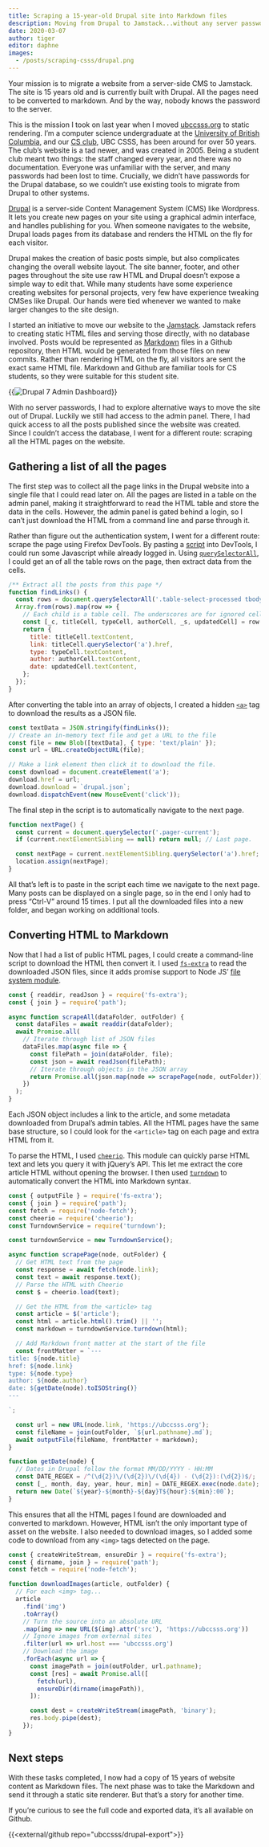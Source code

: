```yaml
---
title: Scraping a 15-year-old Drupal site into Markdown files
description: Moving from Drupal to Jamstack...without any server passwords
date: 2020-03-07
author: tiger
editor: daphne
images:
  - /posts/scraping-csss/drupal.png
---
```


Your mission is to migrate a website from a server-side CMS to Jamstack. The
site is 15 years old and is currently built with Drupal. All the pages need to
be converted to markdown. And by the way, nobody knows the password to the
server.

This is the mission I took on last year when I moved
[ubccsss.org](http://ubccsss.org/) to static rendering. I’m a computer science
undergraduate at the [University of British Columbia](https://www.ubc.ca/), and
our [CS club](https://ubccsss.org/), UBC CSSS, has been around for over 50
years. The club’s website is a tad newer, and was created in 2005. Being a
student club meant two things: the staff changed every year, and there was no
documentation. Everyone was unfamiliar with the server, and many passwords had
been lost to time. Crucially, we didn’t have passwords for the Drupal database,
so we couldn’t use existing tools to migrate from Drupal to other systems.

[Drupal](https://www.drupal.org/) is a server-side Content Management System
(CMS) like Wordpress. It lets you create new pages on your site using a
graphical admin interface, and handles publishing for you. When someone
navigates to the website, Drupal loads pages from its database and renders the
HTML on the fly for each visitor.

Drupal makes the creation of basic posts simple, but also complicates changing
the overall website layout. The site banner, footer, and other pages throughout
the site use raw HTML and Drupal doesn’t expose a simple way to edit that. While
many students have some experience creating websites for personal projects, very
few have experience tweaking CMSes like Drupal. Our hands were tied whenever we
wanted to make larger changes to the site design.

I started an initiative to move our website to the
[Jamstack](https://jamstack.org/). Jamstack refers to creating static HTML files
and serving those directly, with no database involved. Posts would be
represented as [Markdown](https://en.wikipedia.org/wiki/Markdown) files in a
Github repository, then HTML would be generated from those files on new commits.
Rather than rendering HTML on the fly, all visitors are sent the exact same HTML
file. Markdown and Github are familiar tools for CS students, so they were
suitable for this student site.

{{<img src="drupal.png" alt="Drupal 7 Admin Dashboard">}}

With no server passwords, I had to explore alternative ways to move the site out
of Drupal. Luckily we still had access to the admin panel. There, I had quick
access to all the posts published since the website was created. Since I
couldn’t access the database, I went for a different route: scraping all the
HTML pages on the website.

## Gathering a list of all the pages

The first step was to collect all the page links in the Drupal website into a
single file that I could read later on. All the pages are listed in a table on
the admin panel, making it straightforward to read the HTML table and store the
data in the cells. However, the admin panel is gated behind a login, so I can’t
just download the HTML from a command line and parse through it.

Rather than figure out the authentication system, I went for a different route:
scrape the page using Firefox DevTools. By pasting a
[script](https://github.com/ubccsss/drupal-export/blob/master/scrape_list.js)
into DevTools, I could run some Javascript while already logged in. Using
[`querySelectorAll`](https://developer.mozilla.org/en-US/docs/Web/API/Document/querySelectorAll),
I could get an of all the table rows on the page, then extract data from the
cells.

```js
/** Extract all the posts from this page */
function findLinks() {
  const rows = document.querySelectorAll('.table-select-processed tbody tr');
  Array.from(rows).map(row => {
    // Each child is a table cell. The underscores are for ignored cells.
    const [_c, titleCell, typeCell, authorCell, _s, updatedCell] = row.children;
    return {
      title: titleCell.textContent,
      link: titleCell.querySelector('a').href,
      type: typeCell.textContent,
      author: authorCell.textContent,
      date: updatedCell.textContent,
    };
  });
}
```

After converting the table into an array of objects, I created a hidden
[`<a>`](https://developer.mozilla.org/en-US/docs/Web/HTML/Element/a) tag to
download the results as a JSON file.

```js
const textData = JSON.stringify(findLinks());
// Create an in-memory text file and get a URL to the file
const file = new Blob([textData], { type: 'text/plain' });
const url = URL.createObjectURL(file);

// Make a link element then click it to download the file.
const download = document.createElement('a');
download.href = url;
download.download = `drupal.json`;
download.dispatchEvent(new MouseEvent('click'));
```

The final step in the script is to automatically navigate to the next page.

```js
function nextPage() {
  const current = document.querySelector('.pager-current');
  if (current.nextElementSibling == null) return null; // Last page.

  const nextPage = current.nextElementSibling.querySelector('a').href;
  location.assign(nextPage);
}
```

All that’s left is to paste in the script each time we navigate to the next
page. Many posts can be displayed on a single page, so in the end I only had to
press “Ctrl-V” around 15 times. I put all the downloaded files into a new
folder, and began working on additional tools.

## Converting HTML to Markdown

Now that I had a list of public HTML pages, I could create a command-line script
to download the HTML then convert it. I used
[`fs-extra`](https://www.npmjs.com/package/fs-extra) to read the downloaded JSON
files, since it adds promise support to Node JS’
[file system module](https://nodejs.org/api/fs.html).

```js
const { readdir, readJson } = require('fs-extra');
const { join } = require('path');

async function scrapeAll(dataFolder, outFolder) {
  const dataFiles = await readdir(dataFolder);
  await Promise.all(
    // Iterate through list of JSON files
    dataFiles.map(async file => {
      const filePath = join(dataFolder, file);
      const json = await readJson(filePath);
      // Iterate through objects in the JSON array
      return Promise.all(json.map(node => scrapePage(node, outFolder)));
    })
  );
}
```

Each JSON object includes a link to the article, and some metadata downloaded
from Drupal’s admin tables. All the HTML pages have the same base structure, so
I could look for the `<article>` tag on each page and extra HTML from it.

To parse the HTML, I used [`cheerio`](https://cheerio.js.org/). This module can
quickly parse HTML text and lets you query it with jQuery’s API. This let me
extract the core article HTML without opening the browser. I then used
[`turndown`](https://github.com/domchristie/turndown) to automatically convert
the HTML into Markdown syntax.

```js
const { outputFile } = require('fs-extra');
const { join } = require('path');
const fetch = require('node-fetch');
const cheerio = require('cheerio');
const TurndownService = require('turndown');

const turndownService = new TurndownService();

async function scrapePage(node, outFolder) {
  // Get HTML text from the page
  const response = await fetch(node.link);
  const text = await response.text();
  // Parse the HTML with Cheerio
  const $ = cheerio.load(text);

  // Get the HTML from the <article> tag
  const article = $('article');
  const html = article.html().trim() || '';
  const markdown = turndownService.turndown(html);

  // Add Markdown front matter at the start of the file
  const frontMatter = `---
title: ${node.title}
href: ${node.link}
type: ${node.type}
author: ${node.author}
date: ${getDate(node).toISOString()}
---

`;

  const url = new URL(node.link, 'https://ubccsss.org');
  const fileName = join(outFolder, `${url.pathname}.md`);
  await outputFile(fileName, frontMatter + markdown);
}

function getDate(node) {
  // Dates in Drupal follow the format MM/DD/YYYY - HH:MM
  const DATE_REGEX = /^(\d{2})\/(\d{2})\/(\d{4}) - (\d{2}):(\d{2})$/;
  const [_, month, day, year, hour, min] = DATE_REGEX.exec(node.date);
  return new Date(`${year}-${month}-${day}T${hour}:${min}:00`);
}
```

This ensures that all the HTML pages I found are downloaded and converted to
markdown. However, HTML isn’t the only important type of asset on the website. I
also needed to download images, so I added some code to download from any
`<img>` tags detected on the page.

```js
const { createWriteStream, ensureDir } = require('fs-extra');
const { dirname, join } = require('path');
const fetch = require('node-fetch');

function downloadImages(article, outFolder) {
  // For each <img> tag...
  article
    .find('img')
    .toArray()
    // Turn the source into an absolute URL
    .map(img => new URL($(img).attr('src'), 'https://ubccsss.org'))
    // Ignore images from external sites
    .filter(url => url.host === 'ubccsss.org')
    // Download the image
    .forEach(async url => {
      const imagePath = join(outFolder, url.pathname);
      const [res] = await Promise.all([
        fetch(url),
        ensureDir(dirname(imagePath)),
      ]);

      const dest = createWriteStream(imagePath, 'binary');
      res.body.pipe(dest);
    });
}
```

## Next steps

With these tasks completed, I now had a copy of 15 years of website content as
Markdown files. The next phase was to take the Markdown and send it through a
static site renderer. But that’s a story for another time.

If you’re curious to see the full code and exported data, it’s all available on
Github.

{{<external/github repo="ubccsss/drupal-export">}}
